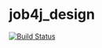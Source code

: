 # job4j_design
[![Build Status](https://travis-ci.org/nFiddleFox/job4j_design.svg?branch=master)](https://travis-ci.org/nFiddleFox/job4j_design)
